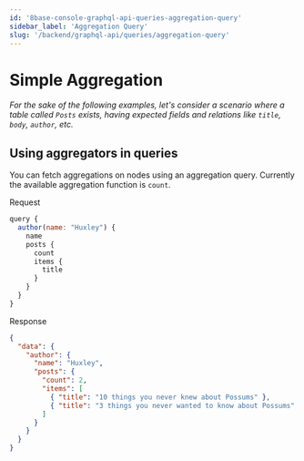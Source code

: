 ```yaml
---
id: '8base-console-graphql-api-queries-aggregation-query'
sidebar_label: 'Aggregation Query'
slug: '/backend/graphql-api/queries/aggregation-query'
---
```


# Simple Aggregation

*For the sake of the following examples, let's consider a scenario where a table called `Posts` exists, having expected fields and relations like `title`, `body`, `author`, etc.*

## Using aggregators in queries
You can fetch aggregations on nodes using an aggregation query. Currently the available aggregation function is `count`. 

<div class="code-sample">
<div>
<label>Request</label>

```javascript
query {
  author(name: "Huxley") {
    name
    posts {
      count
      items {
        title
      }
    }
  }
}
```

</div>
<div>
<label>Response</label>

```json
{
  "data": {
    "author": {
      "name": "Huxley",
      "posts": {
        "count": 2,
        "items": [
          { "title": "10 things you never knew about Possums" },
          { "title": "3 things you never wanted to know about Possums" }
        ]
      }
    }
  }
}
```

</div>
</div>
